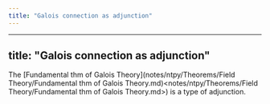 ```yaml
---
title: "Galois connection as adjunction"
---
```


---
title: "Galois connection as adjunction"
---

The [Fundamental thm of Galois Theory](notes/ntpy/Theorems/Field Theory/Fundamental thm of Galois Theory.md)<notes/ntpy/Theorems/Field Theory/Fundamental thm of Galois Theory.md>) is a type of adjunction.
